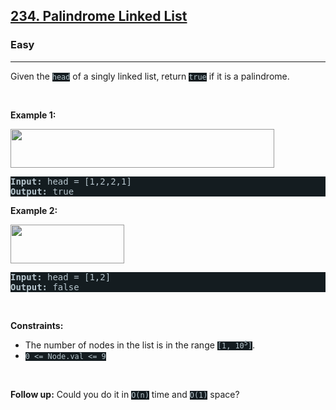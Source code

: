 <h2><a href="https://leetcode.com/problems/palindrome-linked-list/">234. Palindrome Linked List</a></h2><h3>Easy</h3><hr><div><p>Given the <code style="background-color: rgb(20, 28, 32) !important; color: rgb(183, 198, 205) !important;">head</code> of a singly linked list, return <code style="background-color: rgb(20, 28, 32) !important; color: rgb(183, 198, 205) !important;">true</code> if it is a palindrome.</p>

<p>&nbsp;</p>
<p><strong>Example 1:</strong></p>
<img alt="" src="https://assets.leetcode.com/uploads/2021/03/03/pal1linked-list.jpg" style="width: 422px; height: 62px; filter: saturate(0.9) brightness(0.8); color: rgb(194, 207, 214) !important;">
<pre style="background-color: rgb(20, 28, 32) !important; color: rgb(183, 198, 206) !important;"><strong>Input:</strong> head = [1,2,2,1]
<strong>Output:</strong> true
</pre>

<p><strong>Example 2:</strong></p>
<img alt="" src="https://assets.leetcode.com/uploads/2021/03/03/pal2linked-list.jpg" style="width: 182px; height: 62px; filter: saturate(0.9) brightness(0.8); color: rgb(194, 207, 214) !important;">
<pre style="background-color: rgb(20, 28, 32) !important; color: rgb(183, 198, 206) !important;"><strong>Input:</strong> head = [1,2]
<strong>Output:</strong> false
</pre>

<p>&nbsp;</p>
<p><strong>Constraints:</strong></p>

<ul>
	<li>The number of nodes in the list is in the range <code style="background-color: rgb(20, 28, 32) !important; color: rgb(183, 198, 205) !important;">[1, 10<sup>5</sup>]</code>.</li>
	<li><code style="background-color: rgb(20, 28, 32) !important; color: rgb(183, 198, 205) !important;">0 &lt;= Node.val &lt;= 9</code></li>
</ul>

<p>&nbsp;</p>
<strong>Follow up:</strong> Could you do it in <code style="background-color: rgb(20, 28, 32) !important; color: rgb(183, 198, 205) !important;">O(n)</code> time and <code style="background-color: rgb(20, 28, 32) !important; color: rgb(183, 198, 205) !important;">O(1)</code> space?</div>